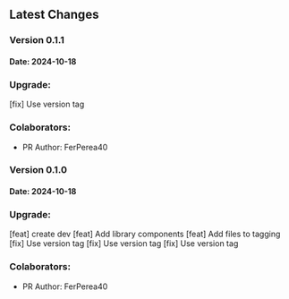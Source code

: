 ## Latest Changes
 
### Version 0.1.1
#### Date: 2024-10-18
### Upgrade:         
[fix] Use version tag
### Colaborators: 
- PR Author: FerPerea40 
### Version 0.1.0
#### Date: 2024-10-18
### Upgrade:         
[feat] create dev
[feat] Add library components
[feat] Add files to tagging
[fix] Use version tag
[fix] Use version tag
[fix] Use version tag
### Colaborators: 
- PR Author: FerPerea40